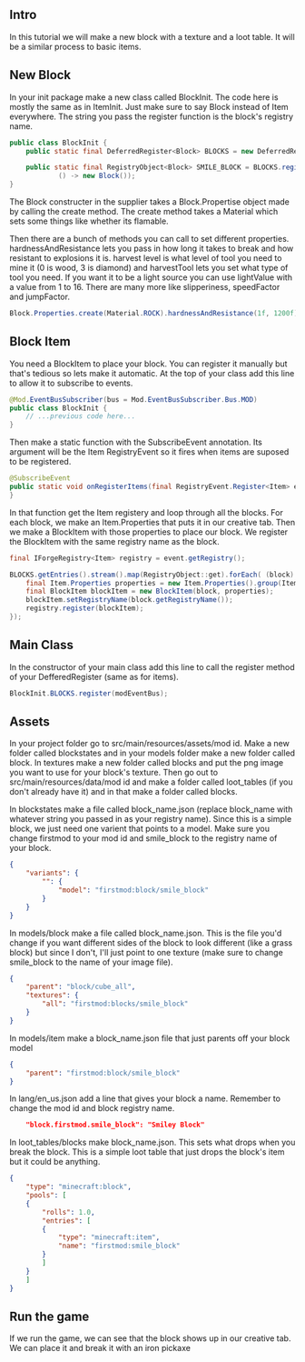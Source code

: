 ## Intro 
In this tutorial we will make a new block with a texture and a loot table. 
It will be a similar process to basic items. 

## New Block
In your init package make a new class called BlockInit. The code here is mostly the 
same as in ItemInit. Just make sure to say Block instead of Item everywhere. The string you 
pass the register function is the block's registry name.

```java
public class BlockInit {
    public static final DeferredRegister<Block> BLOCKS = new DeferredRegister<>(ForgeRegistries.BLOCKS, FirstMod.MOD_ID);

    public static final RegistryObject<Block> SMILE_BLOCK = BLOCKS.register("smile_block",
            () -> new Block());
}
```

The Block constructer in the supplier takes a Block.Propertise object made by calling the create method. The create 
method takes a Material which sets some things like whether its flamable.  

Then there are a bunch of methods you can call to set different properties. hardnessAndResistance lets you pass in 
how long it takes to break and how resistant to explosions it is. harvest level is what level of tool you need to 
mine it (0 is wood, 3 is diamond) and harvestTool lets you set what type of tool you need. If you want it to be a 
light source you can use lightValue with a value from 1 to 16. There are many more like slipperiness, speedFactor 
and jumpFactor.

```java
Block.Properties.create(Material.ROCK).hardnessAndResistance(1f, 1200f).harvestLevel(2).harvestTool(ToolType.PICKAXE).lightValue(10))
```

## Block Item

You need a BlockItem to place your block. You can register it manually but that's tedious so lets make it automatic. 
At the top of your class add this line to allow it to subscribe to events. 

```java
@Mod.EventBusSubscriber(bus = Mod.EventBusSubscriber.Bus.MOD)
public class BlockInit {
    // ...previous code here...
}
```

Then make a static function with the SubscribeEvent annotation. Its argument will be the Item RegistryEvent 
so it fires when items are suposed to be registered. 

```java
@SubscribeEvent
public static void onRegisterItems(final RegistryEvent.Register<Item> event) {
}
```

In that function get the Item registery and loop through all the blocks. For each block, 
we make an Item.Properties that puts it in our creative tab. Then we make a BlockItem with 
those properties to place our block. We register the BlockItem with the same registry name as the block. 

```java
final IForgeRegistry<Item> registry = event.getRegistry();

BLOCKS.getEntries().stream().map(RegistryObject::get).forEach( (block) -> {
    final Item.Properties properties = new Item.Properties().group(ItemInit.ModItemGroup.instance);
    final BlockItem blockItem = new BlockItem(block, properties);
    blockItem.setRegistryName(block.getRegistryName());
    registry.register(blockItem);
});
```

## Main Class
In the constructor of your main class add this line to call the register method of your DefferedRegister (same as for items). 

```java
BlockInit.BLOCKS.register(modEventBus);
```

## Assets

In your project folder go to src/main/resources/assets/mod id. Make a new folder called blockstates 
and in your models folder make a new folder called block. In textures make a new folder called blocks 
and put the png image you want to use for your block's texture. Then go out to src/main/resources/data/mod id and
make a folder called loot_tables (if you don't already have it) and in that make a folder called blocks. 

In blockstates make a file called block_name.json (replace block_name with whatever string you passed in as your 
registry name). Since this is a simple block, we just need one varient that points to a model. Make sure you 
change firstmod to your mod id and smile_block to the registry name of your block. 

```json
{
    "variants": {
        "": {
            "model": "firstmod:block/smile_block"
        }
    }
} 
```

In models/block make a file called block_name.json. This is the file you'd change if you want different sides of the 
block to look different (like a grass block) but since I don't, I'll just point to one texture (make sure to change 
smile_block to the name of your image file). 

```json
{
    "parent": "block/cube_all",
    "textures": {
        "all": "firstmod:blocks/smile_block"
    }
} 
```

In models/item make a block_name.json file that just parents off your block model

```json
{
    "parent": "firstmod:block/smile_block"
} 
```

In lang/en_us.json add a line that gives your block a name. Remember to change the mod id and block registry name. 

```json
    "block.firstmod.smile_block": "Smiley Block"
```

In loot_tables/blocks make block_name.json. This sets what drops when you break the block. This is a simple loot 
table that just drops the block's item but it could be anything. 

```json
{
    "type": "minecraft:block",
    "pools": [
    {
        "rolls": 1.0,
        "entries": [
        {
            "type": "minecraft:item",
            "name": "firstmod:smile_block"
        }
        ]
    }
    ]
} 
```

## Run the game

If we run the game, we can see that the block shows up in our creative tab. 
We can place it and break it with an iron pickaxe